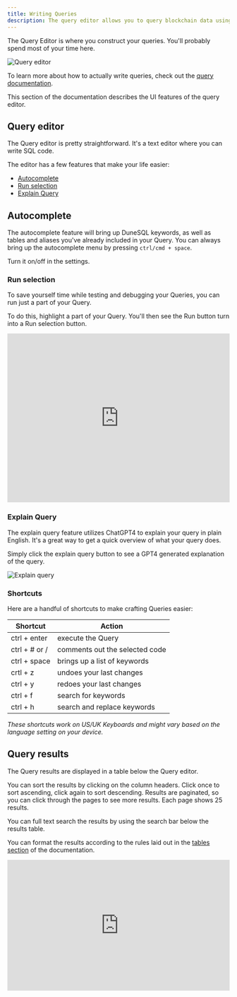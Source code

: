 ```yaml
---
title: Writing Queries
description: The query editor allows you to query blockchain data using DuneSQL.
---
```


The Query Editor is where you construct your queries. You'll probably spend most of your time here.

![Query editor](images/query-window/query-window.png)

To learn more about how to actually write queries, check out the [query documentation](../../query/index.md).

This section of the documentation describes the UI features of the query editor.

## Query editor

The Query editor is pretty straightforward. It's a text editor where you can write SQL code.

The editor has a few features that make your life easier:

- [Autocomplete](#autocomplete)
- [Run selection](#run-selection)
- [Explain Query](#explain-query)


## Autocomplete

The autocomplete feature will bring up DuneSQL keywords, as well as tables and aliases you've already included in your Query.
You can always bring up the autocomplete menu by pressing `ctrl/cmd + space`.

Turn it on/off in the settings.

### Run selection

To save yourself time while testing and debugging your Queries, you can run just a part of your Query.

To do this, highlight a part of your Query. You'll then see the <span class="fk-btn-1">Run</span> button turn into a <span class="fk-btn-1">Run selection</span> button.

<div style="position: relative; padding-bottom: calc(67.66666666666666% + 41px); height: 0;"><iframe src="https://demo.arcade.software/Jb2fyuNXBUSLAcMyAOsH?embed" frameborder="0" loading="lazy" webkitallowfullscreen mozallowfullscreen allowfullscreen style="position: absolute; top: 0; left: 0; width: 100%; height: 100%;color-scheme: light;" title="Dune"></iframe></div>







### Explain Query

The explain query feature utilizes ChatGPT4 to explain your query in plain English. It's a great way to get a quick overview of what your query does.

Simply click the explain query button to see a GPT4 generated explanation of the query.

![Explain query](images/query-window/explain-query.jpeg)


### Shortcuts

Here are a handful of shortcuts to make crafting Queries easier:

| Shortcut      | Action                         |
| ------------- | ------------------------------ |
| ctrl + enter  | execute the Query              |
| ctrl + # or / | comments out the selected code |
| ctrl + space  | brings up a list of keywords   |
| crtl + z      | undoes your last changes       |
| ctrl + y      | redoes your last changes       |
| ctrl + f      | search for keywords            |
| ctrl + h      | search and replace keywords    |

_These shortcuts work on US/UK Keyboards and might vary based on the language setting on your device._

## Query results

The Query results are displayed in a table below the Query editor.

You can sort the results by clicking on the column headers. Click once to sort ascending, click again to sort descending.
Results are paginated, so you can click through the pages to see more results. Each page shows 25 results.

You can full text search the results by using the search bar below the results table.

You can format the results according to the rules laid out in the [tables section](../visualizations/tables.md) of the documentation.

<div style="position: relative; padding-bottom: calc(50.67708333333333% + 41px); height: 0;"><iframe src="https://demo.arcade.software/FrOeNaAh5HBsESAvGUGm?embed" frameborder="0" loading="lazy" webkitallowfullscreen mozallowfullscreen allowfullscreen style="position: absolute; top: 0; left: 0; width: 100%; height: 100%;color-scheme: light;" title="Net flow of stake ETH last 7 days"></iframe></div>

